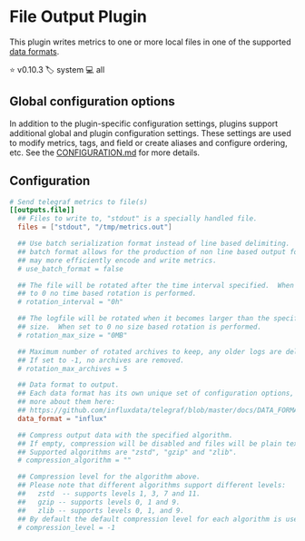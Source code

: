 # File Output Plugin

This plugin writes metrics to one or more local files in one of the supported
[data formats][data_formats].

⭐ v0.10.3
🏷️ system
💻 all

[data_formats]: /docs/DATA_FORMATS_OUTPUT.md

## Global configuration options <!-- @/docs/includes/plugin_config.md -->

In addition to the plugin-specific configuration settings, plugins support
additional global and plugin configuration settings. These settings are used to
modify metrics, tags, and field or create aliases and configure ordering, etc.
See the [CONFIGURATION.md][CONFIGURATION.md] for more details.

[CONFIGURATION.md]: ../../../docs/CONFIGURATION.md#plugins

## Configuration

```toml @sample.conf
# Send telegraf metrics to file(s)
[[outputs.file]]
  ## Files to write to, "stdout" is a specially handled file.
  files = ["stdout", "/tmp/metrics.out"]

  ## Use batch serialization format instead of line based delimiting.  The
  ## batch format allows for the production of non line based output formats and
  ## may more efficiently encode and write metrics.
  # use_batch_format = false

  ## The file will be rotated after the time interval specified.  When set
  ## to 0 no time based rotation is performed.
  # rotation_interval = "0h"

  ## The logfile will be rotated when it becomes larger than the specified
  ## size.  When set to 0 no size based rotation is performed.
  # rotation_max_size = "0MB"

  ## Maximum number of rotated archives to keep, any older logs are deleted.
  ## If set to -1, no archives are removed.
  # rotation_max_archives = 5

  ## Data format to output.
  ## Each data format has its own unique set of configuration options, read
  ## more about them here:
  ## https://github.com/influxdata/telegraf/blob/master/docs/DATA_FORMATS_OUTPUT.md
  data_format = "influx"

  ## Compress output data with the specified algorithm.
  ## If empty, compression will be disabled and files will be plain text.
  ## Supported algorithms are "zstd", "gzip" and "zlib".
  # compression_algorithm = ""

  ## Compression level for the algorithm above.
  ## Please note that different algorithms support different levels:
  ##   zstd  -- supports levels 1, 3, 7 and 11.
  ##   gzip -- supports levels 0, 1 and 9.
  ##   zlib -- supports levels 0, 1, and 9.
  ## By default the default compression level for each algorithm is used.
  # compression_level = -1
```
